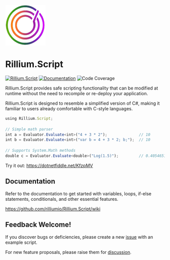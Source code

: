 
![Rillium Script 128](https://raw.githubusercontent.com/rilliumio/Rillium.Script/main/Rillium.Script.png) 
# Rillium.Script
[![Rillium.Script](https://img.shields.io/nuget/v/Rillium.Script.svg?color=blue)](https://www.nuget.org/packages/Rillium.Script)
[![Documentation](https://img.shields.io/badge/wiki-documentation-forestgreen)](https://github.com/rilliumio/Rillium.Script/wiki)
![Code Coverage](https://img.shields.io/badge/Code%20Coverage-96%25-forestgreen?style=flat)

Rillium.Script provides safe scripting functionality that can be modified at runtime without the need to recompile or re-deploy your application.

Rillium.Script is designed to resemble a simplified version of C#, making it familiar to users already comfortable with C-style languages.

```ts
using Rillium.Script;

// Simple math parser
int a = Evaluator.Evaluate<int>("4 + 3 * 2");              // 10
int b = Evaluator.Evaluate<int>("var b = 4 + 3 * 2; b;");  // 10

// Supports System.Math methods
double c = Evaluator.Evaluate<double>("Log(1.5)");         // 0.4054651081081644
```

Try it out: https://dotnetfiddle.net/KfzpMV

## Documentation
Refer to the documentation to get started with variables, loops, if-else statements, conditionals, and other essential features.

https://github.com/rilliumio/Rillium.Script/wiki

## Feedback Welcome!
If you discover bugs or deficiencies, please create a new [issue](https://github.com/rilliumio/Rillium.Script/issues) with an example script.

For new feature proposals, please raise them for [discussion](https://github.com/rilliumio/Rillium.Script/discussions).